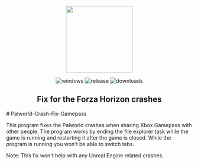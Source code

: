 <p align="center"><img src="https://freebiehive.com/wp-content/uploads/2024/01/Palworld-Logo-PNG-758x473.png" height="180"/>
<p align="center">
  <img alt="windows" src="https://img.shields.io/badge/Windows-blue.svg?style=flat-square&logo=windows&logoColor=white" />
  <img alt="release" src="https://img.shields.io/github/v/release/PAXANDDOS/ForzaHorizon4Fix?style=flat-square" />
  <img alt="downloads" src="https://img.shields.io/github/downloads/PAXANDDOS/ForzaHorizon4Fix/total?style=flat-square" />
</p>
<h2 align="center">Fix for the Forza Horizon crashes</h2>
# Palworld-Crash-Fix-Gamepass

This program fixes the Palworld crashes when sharing Xbox Gamepass with other people.
The program works by ending the file explorer task while the game is running and restarting it after the game is closed. 
While the program is running you won't be able to switch tabs.

Note: This fix won't help with any Unreal Engine related crashes.
